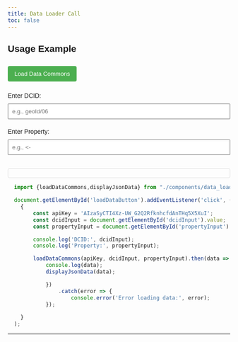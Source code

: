 ```yaml
---
title: Data Loader Call
toc: false
---
```


<style>
  body {
    font-family: 'Arial', sans-serif;
    margin: 20px;
    padding: 20px;
  }

  button {
    background-color: #4CAF50;
    color: white;
    padding: 10px 15px;
    margin: 10px 0;
    border: none;
    border-radius: 4px;
    cursor: pointer;
  }

  label {
    display: block;
    margin: 10px 0;
  }

  input {
    padding: 8px;
    width: 100%;
    box-sizing: border-box;
    margin-bottom: 10px;
  }

  #resultContainer {
    margin-top: 20px;
    padding: 10px;
    border: 1px solid #ddd;
    border-radius: 4px;
  }
</style>

## Usage Example

<button id="loadDataButton">Load Data Commons</button>

<div>
  <label for="dcidInput">Enter DCID:</label>
  <input type="text" id="dcidInput" placeholder="e.g., geoId/06">
</div>

<div>
  <label for="propertyInput">Enter Property:</label>
  <input type="text" id="propertyInput" placeholder="e.g., <-">
</div>

<div id="resultContainer"></div>


```js
  import {loadDataCommons,displayJsonData} from "./components/data_loader.js";
```

```js
  document.getElementById('loadDataButton').addEventListener('click', () => 
    {
        const apiKey = 'AIzaSyCTI4Xz-UW_G2Q2RfknhcfdAnTHq5X5XuI';
        const dcidInput = document.getElementById('dcidInput').value;
        const propertyInput = document.getElementById('propertyInput').value;

        console.log('DCID:', dcidInput);
        console.log('Property:', propertyInput);

        loadDataCommons(apiKey, dcidInput, propertyInput).then(data => {
            console.log(data);
            displayJsonData(data);

            })
                .catch(error => {
                    console.error('Error loading data:', error);
            });
        
    }
  );
```



---